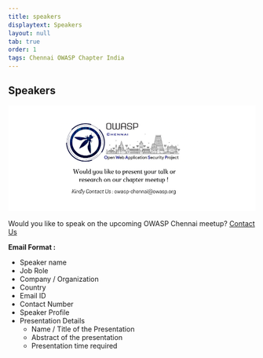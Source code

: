 ```yaml
---
title: speakers
displaytext: Speakers
layout: null
tab: true
order: 1
tags: Chennai OWASP Chapter India
---
```


## Speakers
<img src="assets/images/logo/call_for_paper.png"/>

Would you like to speak on the upcoming OWASP Chennai meetup? [Contact Us](mailto:owasp-chennai@owasp.org)

**Email Format :**

- Speaker name
- Job Role
- Company / Organization
- Country
- Email ID
- Contact Number
- Speaker Profile
- Presentation Details
    - Name / Title of the Presentation
    - Abstract of the presentation
    - Presentation time required
